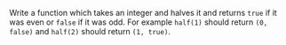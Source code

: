 Write a function which takes an integer and halves it and returns `true` if it was even or `false` if it was odd. For example `half(1)` should return `(0, false)` and `half(2)` should return `(1, true)`.